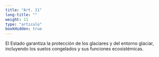 ```yaml
---
title: "Art. 11"
long-title: ""
weight: 11
type: "articulo"
bookHidden: true
---
```

El Estado garantiza la protección de los glaciares y del entorno glaciar, incluyendo los suelos congelados y sus funciones ecosistémicas.
